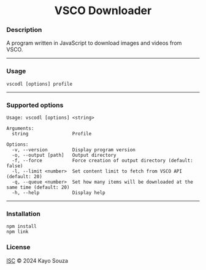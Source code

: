 <h1 align="center">VSCO Downloader</h1>

### Description
A program written in JavaScript to download images and videos from VSCO.

<hr>

### Usage

```
vscodl [options] profile
```

<hr>

### Supported options

```
Usage: vscodl [options] <string>

Arguments:
  string                Profile

Options:
  -v, --version         Display program version
  -o, --output [path]   Output directory
  -f, --force           Force creation of output directory (default: false)
  -l, --limit <number>  Set content limit to fetch from VSCO API (default: 20)
  -q, --queue <number>  Set how many items will be downloaded at the same time (default: 20)
  -h, --help            Display help
```

<hr>

### Installation

```
npm install
npm link
```

### License

[ISC](LICENSE.md) © 2024 Kayo Souza
